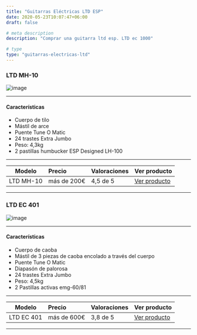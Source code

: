 ```yaml
---
title: "Guitarras Eléctricas LTD ESP"
date: 2020-05-23T10:07:47+06:00
draft: false

# meta description
description: "Comprar una guitarra ltd esp. LTD ec 1000"

# type
type: "guitarras-electricas-ltd"
---
```


### LTD MH-10

![image](../../images/post/LTD_MH_10_opt.png)

<hr>

#### Características

* Cuerpo de tilo
* Mástil de arce
* Puente Tune O Matic
* 24 trastes Extra Jumbo
* Peso: 4,3kg
* 2 pastillas humbucker ESP Designed LH-100

<hr>

| Modelo        | Precio    | Valoraciones | Ver producto |      
| ------------- |:-------------|:-------------|:-------------
| LTD MH-10	   	   | más de 200€ | 4,5 de 5 | [Ver producto](https://amzn.to/3bP0q5p)		

<hr>


### LTD EC 401

![image](../../images/post/ltd-ec-401.png)

<hr>

#### Características

* Cuerpo de caoba
* Mástil de 3 piezas de caoba encolado a través del cuerpo
* Puente Tune O Matic
* Diapasón de palorosa
* 24 trastes Extra Jumbo
* Peso: 4,5kg
* 2 Pastillas activas emg-60/81

<hr>

| Modelo        | Precio    | Valoraciones | Ver producto |      
| ------------- |:-------------|:-------------|:-------------
| LTD EC 401	| más de 600€ | 3,8 de 5 | [Ver producto](https://amzn.to/3epa4xl)		

<hr>